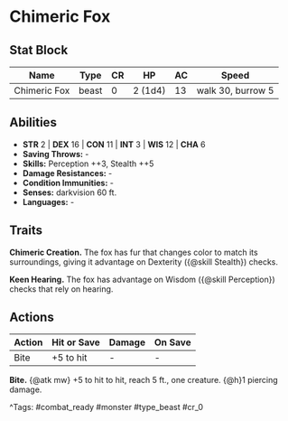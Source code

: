 # Chimeric Fox

## Stat Block

| Name | Type | CR | HP | AC | Speed |
|------|------|----|----|----|-------|
| Chimeric Fox | beast | 0 | 2 (1d4) | 13 | walk 30, burrow 5 |

## Abilities

- **STR** 2 | **DEX** 16 | **CON** 11 | **INT** 3 | **WIS** 12 | **CHA** 6
- **Saving Throws:** -  
- **Skills:** Perception ++3, Stealth ++5  
- **Damage Resistances:** -  
- **Condition Immunities:** -  
- **Senses:** darkvision 60 ft.  
- **Languages:** -

## Traits

**Chimeric Creation.** The fox has fur that changes color to match its surroundings, giving it advantage on Dexterity ({@skill Stealth}) checks.

**Keen Hearing.** The fox has advantage on Wisdom ({@skill Perception}) checks that rely on hearing.


## Actions

| Action | Hit or Save | Damage | On Save |
|--------|--------------|--------|----------|
| Bite | +5 to hit | - | - |

**Bite.** {@atk mw} +5 to hit to hit, reach 5 ft., one creature. {@h}1 piercing damage.


^Tags: #combat_ready #monster #type_beast #cr_0